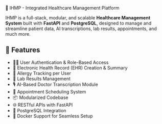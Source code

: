 🏥 IHMP - Integrated Healthcare Management Platform

IHMP is a full-stack, modular, and scalable **Healthcare Management System** built with **FastAPI** and **PostgreSQL**, designed to manage and streamline patient data, AI transcriptions, lab results, appointments, and much more.



## 🚀 Features

- 👨‍⚕️ User Authentication & Role-Based Access
- 📝 Electronic Health Record (EHR) Creation & Summary
- 💊 Allergy Tracking per User
- 🧪 Lab Results Management
- 🎙️ AI-Based Doctor Transcription Module
- 📅 Appointment Scheduling System
- 📦 Modularized Codebase
- 🌐 RESTful APIs with FastAPI
- 🐘 PostgreSQL Integration
- 🐳 Docker Support for Seamless Setup


